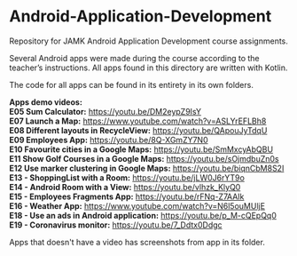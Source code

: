# Android-Application-Development

Repository for JAMK Android Application Development course assignments.

Several Android apps were made during the course according to the teacher’s instructions.
All apps found in this directory are written with Kotlin.

The code for all apps can be found in its entirety in its own folders.

**Apps demo videos:**<br />
**E05 Sum Calculator:** https://youtu.be/DM2eypZ9IsY<br />
**E07 Launch a Map:** https://www.youtube.com/watch?v=ASLYrEFLBh8<br />
**E08 Different layouts in RecycleView:** https://youtu.be/QApouJyTdqU<br />
**E09 Employees App:** https://youtu.be/8Q-XGmZY7N0<br />
**E10 Favourite cities in a Google Maps:** https://youtu.be/SmMxcyAbQBU<br />
**E11 Show Golf Courses in a Google Maps:** https://youtu.be/sOjmdbuZn0s<br />
**E12 Use marker clustering in Google Maps:** https://youtu.be/biqnCbM8S2I<br />
**E13 - ShoppingList with a Room:** https://youtu.be/jLW0J6rYT9o<br />
**E14 - Android Room with a View:** https://youtu.be/vlhzk_KlyQ0<br />
**E15 - Employees Fragments App:** https://youtu.be/rFNq-Z7AAIk<br />
**E16 - Weather App:** https://www.youtube.com/watch?v=N6l5ouMUljE<br />
**E18 - Use an ads in Android application:** https://youtu.be/p_M-cQEpQq0<br />
**E19 - Coronavirus monitor:** https://youtu.be/7_Ddtx0Ddgc

Apps that doesn't have a video has screenshots from app in its folder.
